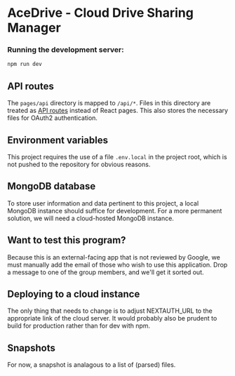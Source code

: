 # AceDrive - Cloud Drive Sharing Manager

### Running the development server:
```bash
npm run dev
```

## API routes
The `pages/api` directory is mapped to `/api/*`. Files in this directory are treated as [API routes](https://nextjs.org/docs/api-routes/introduction) instead of React pages. This also stores the necessary files for OAuth2 authentication.

## Environment variables
This project requires the use of a file `.env.local` in the project root, which is not pushed to the repository for obvious reasons. 
## MongoDB database
To store user information and data pertinent to this project, a local MongoDB instance should suffice for development. For a more permanent solution, we will need a cloud-hosted MongoDB instance.

## Want to test this program?
Because this is an external-facing app that is not reviewed by Google, we must manually add the email of those who wish to use this application. Drop a message to one of the group members, and we'll get it sorted out.

## Deploying to a cloud instance
The only thing that needs to change is to adjust NEXTAUTH_URL to the appropriate link of the cloud server. It would probably also be prudent to build for production rather than for dev with npm.

## Snapshots
For now, a snapshot is analagous to a list of (parsed) files.
